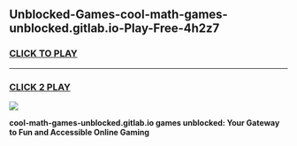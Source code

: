 
## Unblocked-Games-cool-math-games-unblocked.gitlab.io-Play-Free-4h2z7
<h3>
<a href="https://premium76.site?title=cool-math-games-unblocked.gitlab.io&ref=15A">CLICK TO PLAY</a></h3>
<hr>

<h3>
<a href="https://premium76.site?title=cool-math-games-unblocked.gitlab.io&ref=15A">CLICK 2 PLAY</a>
  
</h3>

<a href="https://premium76.site?title=cool-math-games-unblocked.gitlab.io&ref=15A"><img src="https://clearcache.store/games.png"></a>


**cool-math-games-unblocked.gitlab.io games unblocked: Your Gateway to Fun and Accessible Online Gaming**
